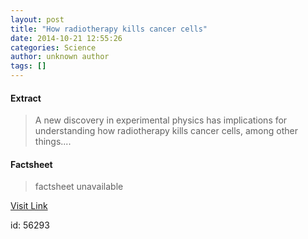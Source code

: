 ```yaml
---
layout: post
title: "How radiotherapy kills cancer cells"
date: 2014-10-21 12:55:26
categories: Science
author: unknown author
tags: []
---
```



#### Extract
>A new discovery in experimental physics has implications for understanding how radiotherapy kills cancer cells, among other things....

#### Factsheet
>factsheet unavailable

[Visit Link](http://feeds.sciencedaily.com/~r/sciencedaily/~3/CrFW1CgKm1c/141021085526.htm)

id:   56293
